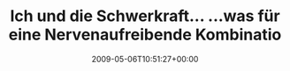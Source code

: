 ---
retweeted: false
source: <a href="http://twitter.com" rel="nofollow">Twitter Web Client</a>
entities:
  hashtags:
  - text: gisbert
    indices:
    - '74'
    - '82'
  symbols: []
  user_mentions: []
  urls: []
display_text_range:
- '0'
- '82'
favorite_count: '0'
id_str: '1715569798'
truncated: false
retweet_count: '0'
id: '1715569798'
created_at: Wed May 06 10:51:27 +0000 2009
favorited: false
full_text: 'Ich und die Schwerkraft... ...was für eine Nervenaufreibende Kombination.
  #gisbert'
lang: de
tags:
- gisbert
- pesos/twitter
date: '2009-05-06T10:51:27+00:00'
src: https://twitter.com/bascht/status/1715569798
original_url: https://twitter.com/bascht/status/1715569798
type: twitter_tweet
text: 'Ich und die Schwerkraft... ...was für eine Nervenaufreibende Kombination. #gisbert'
title: Ich und die Schwerkraft... ...was für eine Nervenaufreibende Kombinatio

---
